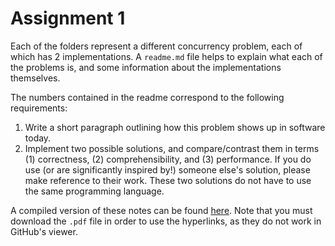 # Assignment 1

Each of the folders represent a different concurrency problem, each of which has 2 implementations. A `readme.md` file helps to explain what each of the problems is, and some information about the implementations themselves.

The numbers contained in the readme correspond to the following requirements:

1. Write a short paragraph outlining how this problem shows up in software today.
2. Implement two possible solutions, and compare/contrast them in terms (1) correctness, (2) comprehensibility, and (3) performance. If you do use (or are significantly inspired by!) someone else's solution, please make reference to their work. These two solutions do not have to use the same programming language.

A compiled version of these notes can be found [here](report/report.pdf). Note that you must download the `.pdf` file in order to use the hyperlinks, as they do not work in GitHub's viewer. 
